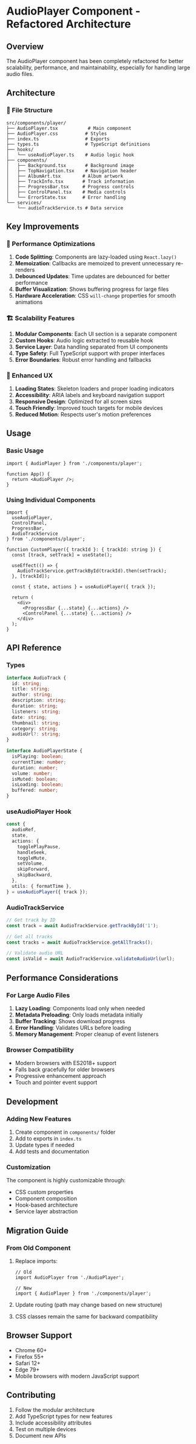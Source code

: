 # AudioPlayer Component - Refactored Architecture

## Overview

The AudioPlayer component has been completely refactored for better scalability, performance, and maintainability, especially for handling large audio files.

## Architecture

### 📁 File Structure
```
src/components/player/
├── AudioPlayer.tsx           # Main component
├── AudioPlayer.css          # Styles
├── index.ts                 # Exports
├── types.ts                 # TypeScript definitions
├── hooks/
│   └── useAudioPlayer.ts    # Audio logic hook
├── components/
│   ├── Background.tsx       # Background image
│   ├── TopNavigation.tsx    # Navigation header
│   ├── AlbumArt.tsx        # Album artwork
│   ├── TrackInfo.tsx       # Track information
│   ├── ProgressBar.tsx     # Progress controls
│   ├── ControlPanel.tsx    # Media controls
│   └── ErrorState.tsx      # Error handling
└── services/
    └── audioTrackService.ts # Data service
```

## Key Improvements

### 🚀 Performance Optimizations

1. **Code Splitting**: Components are lazy-loaded using `React.lazy()`
2. **Memoization**: Callbacks are memoized to prevent unnecessary re-renders
3. **Debounced Updates**: Time updates are debounced for better performance
4. **Buffer Visualization**: Shows buffering progress for large files
5. **Hardware Acceleration**: CSS `will-change` properties for smooth animations

### 🏗️ Scalability Features

1. **Modular Components**: Each UI section is a separate component
2. **Custom Hooks**: Audio logic extracted to reusable hook
3. **Service Layer**: Data handling separated from UI components
4. **Type Safety**: Full TypeScript support with proper interfaces
5. **Error Boundaries**: Robust error handling and fallbacks

### 📱 Enhanced UX

1. **Loading States**: Skeleton loaders and proper loading indicators
2. **Accessibility**: ARIA labels and keyboard navigation support
3. **Responsive Design**: Optimized for all screen sizes
4. **Touch Friendly**: Improved touch targets for mobile devices
5. **Reduced Motion**: Respects user's motion preferences

## Usage

### Basic Usage
```tsx
import { AudioPlayer } from './components/player';

function App() {
  return <AudioPlayer />;
}
```

### Using Individual Components
```tsx
import { 
  useAudioPlayer, 
  ControlPanel, 
  ProgressBar,
  AudioTrackService 
} from './components/player';

function CustomPlayer({ trackId }: { trackId: string }) {
  const [track, setTrack] = useState();
  
  useEffect(() => {
    AudioTrackService.getTrackById(trackId).then(setTrack);
  }, [trackId]);

  const { state, actions } = useAudioPlayer({ track });

  return (
    <div>
      <ProgressBar {...state} {...actions} />
      <ControlPanel {...state} {...actions} />
    </div>
  );
}
```

## API Reference

### Types
```typescript
interface AudioTrack {
  id: string;
  title: string;
  author: string;
  description: string;
  duration: string;
  listeners: string;
  date: string;
  thumbnail: string;
  category: string;
  audioUrl?: string;
}

interface AudioPlayerState {
  isPlaying: boolean;
  currentTime: number;
  duration: number;
  volume: number;
  isMuted: boolean;
  isLoading: boolean;
  buffered: number;
}
```

### useAudioPlayer Hook
```typescript
const {
  audioRef,
  state,
  actions: {
    togglePlayPause,
    handleSeek,
    toggleMute,
    setVolume,
    skipForward,
    skipBackward,
  },
  utils: { formatTime },
} = useAudioPlayer({ track });
```

### AudioTrackService
```typescript
// Get track by ID
const track = await AudioTrackService.getTrackById('1');

// Get all tracks
const tracks = await AudioTrackService.getAllTracks();

// Validate audio URL
const isValid = await AudioTrackService.validateAudioUrl(url);
```

## Performance Considerations

### For Large Audio Files

1. **Lazy Loading**: Components load only when needed
2. **Metadata Preloading**: Only loads metadata initially
3. **Buffer Tracking**: Shows download progress
4. **Error Handling**: Validates URLs before loading
5. **Memory Management**: Proper cleanup of event listeners

### Browser Compatibility

- Modern browsers with ES2018+ support
- Falls back gracefully for older browsers
- Progressive enhancement approach
- Touch and pointer event support

## Development

### Adding New Features

1. Create component in `components/` folder
2. Add to exports in `index.ts`
3. Update types if needed
4. Add tests and documentation

### Customization

The component is highly customizable through:
- CSS custom properties
- Component composition
- Hook-based architecture
- Service layer abstraction

## Migration Guide

### From Old Component

1. Replace imports:
   ```tsx
   // Old
   import AudioPlayer from './AudioPlayer';
   
   // New
   import { AudioPlayer } from './components/player';
   ```

2. Update routing (path may change based on new structure)
3. CSS classes remain the same for backward compatibility

## Browser Support

- Chrome 60+
- Firefox 55+
- Safari 12+
- Edge 79+
- Mobile browsers with modern JavaScript support

## Contributing

1. Follow the modular architecture
2. Add TypeScript types for new features
3. Include accessibility attributes
4. Test on multiple devices
5. Document new APIs